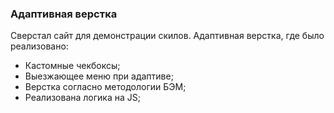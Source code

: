 ### Адаптивная верстка

Сверстал сайт для демонстрации скилов.
Адаптивная верстка, где было реализовано:

- Кастомные чекбоксы;
- Выезжающее меню при адаптиве;
- Верстка согласно методологии БЭМ;
- Реализована логика на JS;
